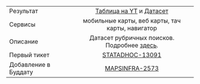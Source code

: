 | | |
|:------------- |:-------------:|
| Результат |  [Таблица на YT](https://yt.yandex-team.ru/hahn/navigation?path=//home/maps/analytics/datasets/rubric-search/monthly) и [Датасет](https://datalens.yandex-team.ru/datasets/52tu3bvyfg782-rubrichnye-poiski-po-geografii) |
| Сервисы | мобильные карты, веб карты, тач карты, навигатор |
| Описание | Датасет рубричных поисков. Подробнее [здесь](https://wiki.yandex-team.ru/maps/analytics/tools/#rubrichnyepoiski).  |
| Первый тикет | [STATADHOC-13091](https://st.yandex-team.ru/STATADHOC-13091) |
| Добавление в Буддату | [MAPSINFRA-2573](https://st.yandex-team.ru/MAPSINFRA-2573) |
